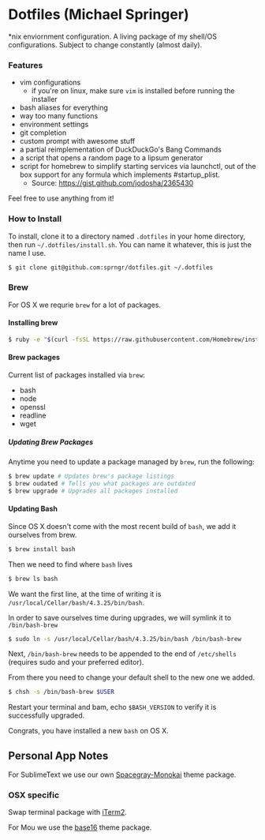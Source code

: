 # Dotfiles (Michael Springer)

*nix enviornment configuration. A living package of my shell/OS configurations. Subject to change constantly (almost daily).

### Features
* vim configurations
	* if you're on linux, make sure `vim` is installed before running the installer
* bash aliases for everything
* way too many functions
* environment settings
* git completion
* custom prompt with awesome stuff
* a partial reimplementation of DuckDuckGo's Bang Commands
* a script that opens a random page to a lipsum generator
* script for homebrew to simplify starting services via launchctl, out of the box support for any formula which implements \#startup_plist.
	* Source: https://gist.github.com/jodosha/2365430


Feel free to use anything from it!

### How to Install

To install, clone it to a directory named `.dotfiles` in your home directory, then run `~/.dotfiles/install.sh`.
You can name it whatever, this is just the name I use.

```bash
$ git clone git@github.com:sprngr/dotfiles.git ~/.dotfiles
```

### Brew

For OS X we requrie `brew` for a lot of packages.

#### Installing brew

```bash
$ ruby -e "$(curl -fsSL https://raw.githubusercontent.com/Homebrew/install/master/install)"
````

#### Brew packages

Current list of packages installed via `brew`:
* bash
* node
* openssl
* readline
* wget

##### Updating Brew Packages

Anytime you need to update a package managed by `brew`, run the following:

```bash
$ brew update # Updates brew's package listings
$ brew oudated # Tells you what packages are outdated
$ brew upgrade # Upgrades all packages installed
```

#### Updating Bash

Since OS X doesn't come with the most recent build of `bash`, we add it ourselves from brew.

```bash
$ brew install bash
```

Then we need to find where `bash` lives

```bash
$ brew ls bash
```

We want the first line, at the time of writing it is `/usr/local/Cellar/bash/4.3.25/bin/bash`.

In order to save ourselves time during upgrades, we will symlink it to `/bin/bash-brew`

```bash
$ sudo ln -s /usr/local/Cellar/bash/4.3.25/bin/bash /bin/bash-brew
```

Next, `/bin/bash-brew` needs to be appended to the end of `/etc/shells` (requires sudo and your preferred editor).

From there you need to change your default shell to the new one we added.

```bash
$ chsh -s /bin/bash-brew $USER
```

Restart your terminal and bam, echo `$BASH_VERSION` to verify it is successfully upgraded.

Congrats, you have installed a new `bash` on OS X.

## Personal App Notes

For SublimeText we use our own [Spacegray-Monokai](https://github.com/sprngr/spacegray-monokai) theme package.

### OSX specific

Swap terminal package with [iTerm2](http://iterm2.com/).

For Mou we use the [base16](https://github.com/chriskempson/base16-mou) theme package.




